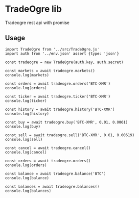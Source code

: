 # TradeOgre lib

Tradeogre rest api with promise

## Usage

    import TradeOgre from '../src/TradeOgre.js'
    import auth from '../env.json' assert {type: 'json'}

    const tradeogre = new TradeOgre(auth.key, auth.secret)

    const markets = await tradeogre.markets()
    console.log(markets)

    const orders = await tradeogre.orders('BTC-XMR')
    console.log(orders)
    
    const ticker = await tradeogre.ticker('BTC-XMR')
    console.log(ticker)
    
    const history = await tradeogre.history('BTC-XMR')
    console.log(history)
    
    const buy = await tradeogre.buy('BTC-XMR', 0.01, 0.0061)
    console.log(buy)
    
    const sell = await tradeogre.sell('BTC-XMR', 0.01, 0.00619)
    console.log(sell)
    
    const cancel = await tradeogre.cancel()
    console.log(cancel)
    
    const orders = await tradeogre.orders()
    console.log(orders)
    
    const balance = await tradeogre.balance('BTC')
    console.log(balance)
    
    const balances = await tradeogre.balances()
    console.log(balances)

